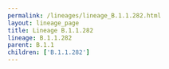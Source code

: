 ```yaml
---
permalink: /lineages/lineage_B.1.1.282.html
layout: lineage_page
title: Lineage B.1.1.282
lineage: B.1.1.282
parent: B.1.1
children: ['B.1.1.282']
---
```

